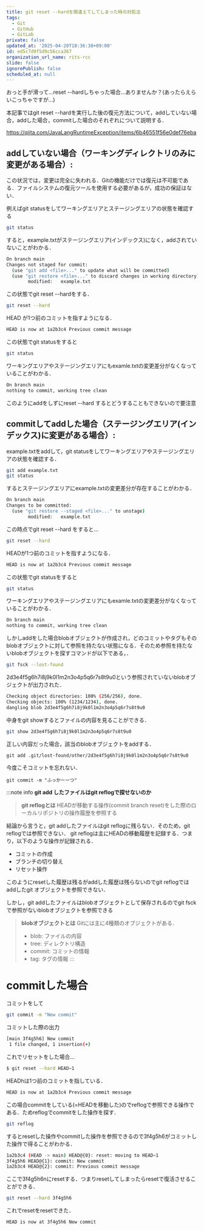 ```yaml
---
title: git reset --hardを間違えてしてしまった時の対処法
tags:
  - Git
  - GitHub
  - GitLab
private: false
updated_at: '2025-04-20T18:36:38+09:00'
id: ed5c7d9f5d9c56cca367
organization_url_name: rits-rcc
slide: false
ignorePublish: false
scheduled_at: null
---
```

おっと手が滑って...reset --hardしちゃった場合...ありませんか？(あったらえらいこっちゃですが...)

本記事ではgit reset --hardを実行した後の復元方法について，addしていない場合，addした場合，commitした場合のそれぞれについて説明する．

https://qiita.com/JavaLangRuntimeException/items/6b46551f56e0def76eba

## addしていない場合（ワーキングディレクトリのみに変更がある場合）:
この状況では，変更は完全に失われる．Gitの機能だけでは復元は不可能である．ファイルシステムの復元ツールを使用する必要があるが，成功の保証はない．

例えばgit statusをしてワーキングエリアとステージングエリアの状態を確認する
```bash
git status
```
すると，example.txtがステージングエリア(インデックス)になく，addされていないことがわかる．
```bash
On branch main
Changes not staged for commit:
  (use "git add <file>..." to update what will be committed)
  (use "git restore <file>..." to discard changes in working directory)
        modified:   example.txt
```
この状態でgit reset --hardをする．
```bash
git reset --hard
```
HEAD が1つ前のコミットを指すようになる．
```bash
HEAD is now at 1a2b3c4 Previous commit message
```
この状態でgit statusをすると
```bash
git status
```
ワーキングエリアやステージングエリアにもexamle.txtの変更差分がなくなっていることがわかる．
```bash
On branch main
nothing to commit, working tree clean
```
このようにaddをしずにreset --hard するとどうすることもできないので要注意

## commitしてaddした場合（ステージングエリア(インデックス)に変更がある場合）:
example.txtをaddして，git statusをしてワーキングエリアやステージングエリアの状態を確認する．
```bash
git add example.txt
git status
```
するとステージングエリアにexample.txtの変更差分が存在することがわかる．
```bash
On branch main
Changes to be committed:
  (use "git restore --staged <file>..." to unstage)
        modified:   example.txt
```
この時点でgit reset --hard をすると...
```bash
git reset --hard
```
HEADが1つ前のコミットを指すようになる．
```bash
HEAD is now at 1a2b3c4 Previous commit message
```
この状態でgit statusをすると
```bash
git status
```
ワーキングエリアやステージングエリアにもexamle.txtの変更差分がなくなっていることがわかる．
```bash
On branch main
nothing to commit, working tree clean
```
しかしaddをした場合blobオブジェクトが作成され，どのコミットやタグもそのblobオブジェクトに対して参照を持たない状態になる．そのため参照を持たないblobオブジェクトを探すコマンドが以下である，．
```bash
git fsck --lost-found
```
2d3e4f5g6h7i8j9k0l1m2n3o4p5q6r7s8t9u0という参照されていないblobオブジェクトが出力された．
```bash
Checking object directories: 100% (256/256), done.
Checking objects: 100% (1234/1234), done.
dangling blob 2d3e4f5g6h7i8j9k0l1m2n3o4p5q6r7s8t9u0
```
中身をgit showするとファイルの内容を見ることができる．
```bash
git show 2d3e4f5g6h7i8j9k0l1m2n3o4p5q6r7s8t9u0
```
正しい内容だった場合，該当のblobオブジェクトをaddする．
```
git add .git/lost-found/other/2d3e4f5g6h7i8j9k0l1m2n3o4p5q6r7s8t9u0
```
今度こそコミットを忘れない．
```
git commit -m "ふっかーーつ"
```
:::note info
**git add したファイルはgit reflogで探せないのか**
> **git reflogとは**
> HEADが移動する操作(commit branch reset)をした際のローカルリポジトリの操作履歴を参照する

結論から言うと，git addしたファイルはgit reflogに残らない．そのため，git reflogでは参照できない．
git reflogは主にHEADの移動履歴を記録する．つまり，以下のような操作が記録される．
- コミットの作成
- ブランチの切り替え
- リセット操作

このようにresetした履歴は残るがaddした履歴は残らないのでgit reflogではaddしたgit オブジェクトを参照できない．

しかし，git addしたファイルはblobオブジェクトとして保存されるのでgit fsckで参照がないblobオブジェクトを参照できる
> **blobオブジェクトとは**
> Gitには主に4種類のオブジェクトがある．
>
> - blob: ファイルの内容
> - tree: ディレクトリ構造
> - commit: コミットの情報
> - tag: タグの情報
:::

# commitした場合
コミットをして
```bash
git commit -m "New commit"
```
コミットした際の出力
```bash
[main 3f4g5h6] New commit
 1 file changed, 1 insertion(+)
```
これでリセットをした場合...
```bash
$ git reset --hard HEAD~1
```
HEADhは1つ前のコミットを指している．
```bash
HEAD is now at 1a2b3c4 Previous commit message
````
この場合commitをしている(=HEADを移動した)のでreflogで参照できる操作である．ためreflogでcommitをした操作を探す．
```bash
git reflog
```
するとresetした操作やcommitした操作を参照できるので3f4g5h6がコミットした操作で得ることがわかる．
```bash
1a2b3c4 (HEAD -> main) HEAD@{0}: reset: moving to HEAD~1
3f4g5h6 HEAD@{1}: commit: New commit
1a2b3c4 HEAD@{2}: commit: Previous commit message
```
ここで3f4g5h6nにresetする．つまりresetしてしまったらresetで復活させることができる．
```bash
git reset --hard 3f4g5h6
```
これでresetをresetできた．
```bash
HEAD is now at 3f4g5h6 New commit
```
 

